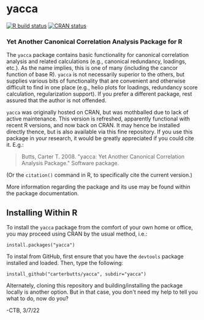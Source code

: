 # yacca

<!-- badges: start -->
[![R build status](https://github.com/CarterButts/yacca/workflows/R-CMD-check/badge.svg)](https://github.com/CarterButts/yacca/actions)
[![CRAN status](https://www.r-pkg.org/badges/version/yacca)](https://CRAN.R-project.org/package=yacca)
<!-- badges: end -->

### Yet Another Canonical Correlation Analysis Package for R

The `yacca` package contains basic functionality for canonical correlation analysis and related calculations (e.g., canonical redundancy, loadings, etc.).  As the name implies, this is one of many (including the cancor function of base R).  `yacca` is not necessarily superior to the others, but supplies various bits of functionality that are convenient and otherwise difficult to find in one place (e.g., helio plots for loadings, redundancy score calculation, regularization support).  If you prefer a different package, rest assured that the author is not offended.

`yacca` was originally hosted on CRAN, but was mothballed due to lack of active maintenance.  This version is refreshed, apparently functional with recent R versions, and now back on CRAN.  It may hence be installed directly thence, but is also available via this fine repository.  If you use this package in your research, it would be greatly appreciated if you could cite it.  E.g.:

> Butts, Carter T.  2008.  "yacca: Yet Another Canonical Correlation Analysis Package."  Software package.

(Or the `citation()` command in R, to specifically cite the current version.)

More information regarding the package and its use may be found within the package documentation.

## Installing Within R

To install the `yacca` package from the comfort of your own home or office, you may proceed using CRAN by the usual method, i.e.:

	install.packages("yacca")

To instal from GitHub, first ensure that you have the `devtools` package installed and loaded.  Then, type the following:

	install_github("carterbutts/yacca", subdir="yacca")

Alternately, cloning this repository and building/installing the package locally is another option.  But in that case, you don't need my help to tell you what to do, now do you?

\-CTB, 3/7/22
